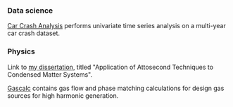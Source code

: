 <!--
**greg-codes/greg-codes** is a ✨ _special_ ✨ repository because its `README.md` (this file) appears on your GitHub profile.

Here are some ideas to get you started:

- 🔭 I’m currently working on ...
- 🌱 I’m currently learning ...
- 👯 I’m looking to collaborate on ...
- 🤔 I’m looking for help with ...
- 💬 Ask me about ...
- 📫 How to reach me: ...
- 😄 Pronouns: ...
- ⚡ Fun fact: ...
-->


### Data science

[Car Crash Analysis](https://github.com/greg-codes/CarCrash_analysis) performs univariate time series analysis on a multi-year car crash dataset.


### Physics

Link to [my dissertation](https://github.com/greg-codes/dissertation), titled "Application of Attosecond Techniques to Condensed Matter Systems".

[Gascalc](https://github.com/greg-codes/GasCalc) contains gas flow and phase matching calculations for design gas sources for high harmonic generation.
